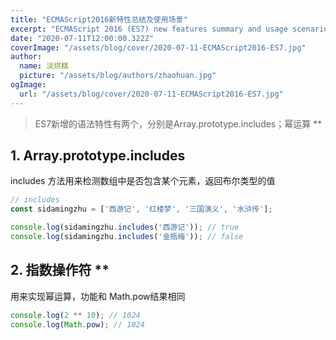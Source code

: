 ```yaml
---
title: "ECMAScript2016新特性总结及使用场景"
excerpt: "ECMAScript 2016 (ES7) new features summary and usage scenarios"
date: "2020-07-11T12:00:00.322Z"
coverImage: "/assets/blog/cover/2020-07-11-ECMAScript2016-ES7.jpg"
author:
  name: 淡烘糕
  picture: "/assets/blog/authors/zhaohuan.jpg"
ogImage:
  url: "/assets/blog/cover/2020-07-11-ECMAScript2016-ES7.jpg"
---
```


> ES7新增的语法特性有两个，分别是Array.prototype.includes；幂运算 **

## 1. Array.prototype.includes
includes 方法用来检测数组中是否包含某个元素，返回布尔类型的值
```javascript
// includes
const sidamingzhu = ['西游记', '红楼梦', '三国演义', '水浒传'];

console.log(sidamingzhu.includes('西游记')); // true
console.log(sidamingzhu.includes('金瓶梅')); // false
```
## 2. 指数操作符 **
用来实现幂运算，功能和 Math.pow结果相同
```javascript
console.log(2 ** 10); // 1024
console.log(Math.pow); // 1024
```


